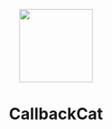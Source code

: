 <p align="center"><img height="130px" src="https://c.tenor.com/ogsH7Ailje8AAAAM/cat-funny-cat.gif"></p>

<h1 align="center"> CallbackCat </h1>

